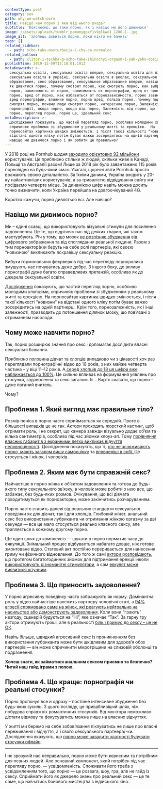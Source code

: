 ```yaml
---
contentType: post
category: sex
path: why-we-watch-porn
title: Навіщо нам порно і яка від нього шкода?
subtitle: 'Пояснюємо, що таке порно, як і навіщо ми його дивимося'
image: /assets/uploads/tumblr_pamunygpxf1v9glkwo1_1280-1-.jpg
image_alt: 'хлопець дивиться порно, поки ніхто не бачить'
tags: []
related_sidebar:
  - path: scho-take-masturbacia-i-chy-ce-normalno
related_bottom:
  - path: clitor-i-tochka-g-scho-take-zhinochyi-orgasm-i-yak-yoho-dosiahty
publishTime: 2019-12-09T13:18:01.191Z
metaKeywords: >-
  сексуальна освіта, сексуальна освіта вперше, сексуальна освіта для підлітків,
  сексуальна освіта в україні, сексуальна освіта в школах, сексуальное
  образование, секс образование, сексуальное образование вперше, навіщо порно,
  як дивитися порно, почему смотрит порно, как смотреть порно, как выбрать
  порно, зависимость от порно, зависимость от порнографии, вред от просмотра
  порно, вред от порно, как избавиться от порнозависимости, порно зависимость,
  вред порнографии, влияние порно, порно вред, польза порно, почему подростки
  смотрят порно, почему люди смотрят порно, интересное порно, Залежність від
  порнографії, шкода порно, шкода від порно, Залежність від порно, що таке
  порно, перегляд порно, порно це, ідеальний секс
metaDescription: >-
  Дослідження показують, що частий перегляд порно, особливо молодими хлопцями,
  спричиняє проблеми зі збудженням у реальному житті та ерекцією.  На
  порносайтах картинка швидко змінюється, і після такої кількості “новизни” на
  відстані одного кліку потім буває важко зосередитись на одній партнерці. То ж
  навіщо ми дивимося порно і як робити це правильно?
---
```

У 2018 році на Pornhub щодня [заходило орієнтовно 92 мільйони](https://www.pornhub.com/insights/2018-year-in-review) користувачів. Це приблизно стільки ж людей, скільки живе в Канаді, Польщі та Австралії разом! Лише за 2018 рік було завантажено 115 років порновідео на будь-який смак. Узагалі, щорічні звіти Pornhub просто вражають своєю детальністю. За їхніми даними, Україна входить у 20-ку найактивніших користувачів, а за тривалістю відвідування сайту ми посідаємо четверте місце. За динамікою цифр навіть можна досить точно визначити, коли Україна перейшла на довгоочікуваний 4G. 

Коротко кажучи, порно дивляться всі. Але навіщо?

## Навіщо ми дивимось порно?

Ми – єдині ссавці, що використовують візуальні стимули для посилення задоволення. Це те, що відрізняє нас від деяких тварин, які також мастурбують. Річ у тому, що мозок [не розрізняє збудження](https://www.yakaboo.ua/seks-ot-nejrobiologii-libido-do-virtual-nogo-porno-nauchno-populjarnyj-gid-1937725.html?gclid=EAIaIQobChMIteva_ZfL5QIVAc-yCh1Dzg95EAAYASAAEgI6dPD_BwE) від цифрового зображення та від споглядання реальної людини. Разом з тим порноактор(к)и беруть на себе ролі партнерів, які своєю “новизною” викликають яскравішу сексуальну реакцію. 

Вибухи гормональних феєрверків під час перегляду порноролика змушують нас почуватись дуже добре. З іншого боку, до впливу порнографії дуже багато справедливих претензій, особливо як до джерела сексуальної освіти. 

[Дослідження](https://jamanetwork.com/journals/jamapsychiatry/article-abstract/1874574) показують, що частий перегляд порно, особливо молодими хлопцями, спричиняє проблеми зі збудженням у реальному житті та ерекцією. На порносайтах картинка швидко змінюється, і після такої кількості “новизни” на відстані одного кліку потім буває важко зосередитись на одній партнерці. Крім того, порнозалежність, як і інші залежності, призводить до потоншення ділянок мозку, що пов’язані з отриманням насолоди. 

## Чому може навчити порно?

Так, порно розширює знання про секс і допомагає дослідити власні сексуальні бажання. 

Приблизно [половина дівчат та хлопців](https://www.mdx.ac.uk/__data/assets/pdf_file/0021/223266/MDX-NSPCC-OCC-pornography-report.pdf) випадково чи з цікавості хоч раз переглядали порнографічні відео до 16 років, з них майже четверта частина – у віці 11–12 років. А[ серед хлопців до 18 ця цифра вже наближається до 100%](http://www.unh.edu/ccrc/pdf/CV169.pdf). Це сильно впливає на формування уявлень про стосунки, задоволення та секс загалом. Ііі… Варто сказати, що порно – дуже поганий вчитель. 

Чому?

## Проблема 1. Який вигляд має правильне тіло?

Розмір пеніса в порно часто сприймається як середній. Проте в більшості випадків це не так. Актори проходять жорсткий кастинг, щоб отримати роль, і не секрет, що камера завжди візуально додає об’єм та кілька сантиметрів, особливо під час зйомки клоуз-ап. Тому [порівняння власних габаритів з екранними легко викликає відчуття неповноцінності](https://zags.org.ua/tatam/iak-vplyvaie-pornohrafiia-na-seksualne-zhyttia-i-zdorov-ia-pary/).  Дослідження показують, що ті, [хто не зловживають порно, мають загалом вищу самооцінку](https://www.yourbrainonporn.com/relevant-research-and-articles-about-the-studies/pornography-and-adolescents-studies/self-evaluation-of-young-people-using-erotic-content-on-the-internet-2018/) та [впевненіші в собі. ](https://www.academia.edu/9061749/The_Impact_of_Internet_Pornography_on_Adolescents_A_Review_of_the_Research)Це стосується і жінок, і чоловіків.

## Проблема 2. Яким має бути справжній секс?

Найчастіше в порно жінка є об’єктом задоволення та готова до будь-якого типу сексуального зв’язку, а чоловік може робити з нею все, що забажає, без будь-яких розмов. Очікування, що всі дівчата поводитимуться як порноакторки, може закінчитись розчаруванням. 

Порно часто ставить далекі від реальних стандарти сексуальної поведінки як для дівчат, так і для хлопців. Глибокий мінет, анальний секс без використання лубриканта чи отримання жінкою оргазму за дві секунди — все це мало стосується реально класного сексу, але трапляється в кожному другому порно. 

Ще один шлях до комплексів — шукати в порно норматив часу до еякуляції. Знімальний процес відбувається набагато довше, ніж готове змонтоване відео. Статевий акт постійно переривається для нанесення гриму чи фізичного відновлення. До того ж самі [актори розповідають](https://life.pravda.com.ua/culture/2019/08/12/237841/), що протягом багатогодинних зйомок для підтримання ерекції інколи [використовують різноманітні стимулятори](https://www.vice.com/en_us/article/xwq8vq/its-really-hard-for-male-porn-stars-more-so-if-theyre-relying-on-ed-meds), а сам [еякулят може виявитися штучним](https://www.vice.com/en_us/article/wjpzdb/porn-stars-reveal-the-secret-to-massive-cum-shots). 

## Проблема 3. Що приносить задоволення?

У порно агресивну поведінку часто зображують як норму. Домінантна роль у відео найчастіше належить партнеру чоловічої статі, а [94% агресії спрямовано саме на жінок, які реагують нейтрально на насильство або демонструють задоволення](https://pdfs.semanticscholar.org/db43/7a7a4a975603690bd5921286c7831b487d10.pdf). Коли вони “грають” незгоду, сценарій будується на “Ні”, яке означає “Так”. За гарну гру актори отримують гроші, але в реальності [біль і примус до сексу – це не ОК](https://thelightproject.co.nz/youth/can-porn-affect-us/).

Навіть більше, швидкий агресивний секс із проникненням без використання лубриканта може бути шкідливим для здоров’я обох партнерів — він може спричинити мікротріщини на слизовій оболонці та подразнення. 

**Хочеш знати, як займатися анальним сексом приємно та безпечно? Читай наш** [**гайд іграми з попою.**](https://vpershe.com/articles/analnyi-seks-shcho-potribno-znaty-yakshcho-hochesh-poeksperymentuvaty)

## Проблема 4. Що краще: порнографія чи реальні стосунки?

Порно пропонує все й одразу – постійне інтенсивне збудження без будь-яких зусиль. З цього погляду, це привабливіший шлях, ніж побудова справжніх романтичних стосунків. Від монітора неможливо дістати відмову та фокусуватись можна лише на власних відчуттях. 

У житті ми беремо на себе зобов’язання піклуватись не лише про власні переживання і відчуття, а і свого сексуального партнера/-ки. Дослідження вказують, що [порно може завадити здатності будувати стосунки офлайн](https://www.ncbi.nlm.nih.gov/pubmed/15140364).

- - -

І не зрозумій нас неправильно, порно може бути корисним та потрібним для певних людей. Але основний компонент, який потрібен під час перегляду порно, — усвідомленість. Споживати його треба з усвідомленням того, що порно — це розвага, шоу, гра, але не гайд із сексу. Сприймати його як джерело знань про реальний секс — це те саме, що навчатись бойового мистецтва з індійського кіно.
